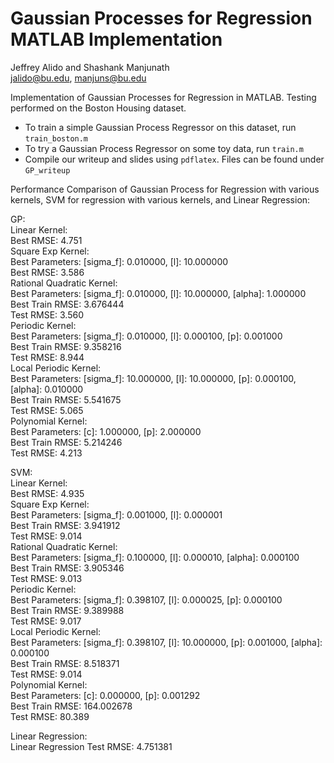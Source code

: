 # Gaussian Processes for Regression MATLAB Implementation

Jeffrey Alido and Shashank Manjunath  
jalido@bu.edu, manjuns@bu.edu  

Implementation of Gaussian Processes for Regression in MATLAB. Testing performed on the Boston Housing dataset. 

* To train a simple Gaussian Process Regressor on this dataset, run `train_boston.m`
* To try a Gaussian Process Regressor on some toy data, run `train.m`
* Compile our writeup and slides using `pdflatex`. Files can be found under `GP_writeup`


Performance Comparison of Gaussian Process for Regression with various kernels, SVM for regression with various kernels,
and Linear Regression:

GP:  
  Linear Kernel:  
    Best RMSE: 4.751  
  Square Exp Kernel:   
    Best Parameters: [sigma_f]: 0.010000, [l]: 10.000000  
    Best RMSE: 3.586  
  Rational Quadratic Kernel:  
    Best Parameters: [sigma_f]: 0.010000, [l]: 10.000000, [alpha]: 1.000000  
    Best Train RMSE: 3.676444  
    Test RMSE: 3.560  
  Periodic Kernel:  
    Best Parameters: [sigma_f]: 0.010000, [l]: 0.000100, [p]: 0.001000  
    Best Train RMSE: 9.358216  
    Test RMSE: 8.944  
  Local Periodic Kernel:  
    Best Parameters: [sigma_f]: 10.000000, [l]: 10.000000, [p]: 0.000100, [alpha]: 0.010000  
    Best Train RMSE: 5.541675  
    Test RMSE: 5.065  
  Polynomial Kernel:  
    Best Parameters: [c]: 1.000000, [p]: 2.000000  
    Best Train RMSE: 5.214246  
    Test RMSE: 4.213  

SVM:  
  Linear Kernel:  
    Best RMSE: 4.935  
  Square Exp Kernel:  
    Best Parameters: [sigma_f]: 0.001000, [l]: 0.000001  
    Best Train RMSE: 3.941912  
    Test RMSE: 9.014  
  Rational Quadratic Kernel:  
    Best Parameters: [sigma_f]: 0.100000, [l]: 0.000010, [alpha]: 0.000100  
    Best Train RMSE: 3.905346  
    Test RMSE: 9.013  
  Periodic Kernel:  
    Best Parameters: [sigma_f]: 0.398107, [l]: 0.000025, [p]: 0.000100  
    Best Train RMSE: 9.389988  
    Test RMSE: 9.017  
  Local Periodic Kernel:  
    Best Parameters: [sigma_f]: 0.398107, [l]: 10.000000, [p]: 0.001000, [alpha]: 0.000100  
    Best Train RMSE: 8.518371  
    Test RMSE: 9.014  
  Polynomial Kernel:  
    Best Parameters: [c]: 0.000000, [p]: 0.001292  
    Best Train RMSE: 164.002678  
    Test RMSE: 80.389  

Linear Regression:  
  Linear Regression Test RMSE: 4.751381  

